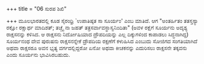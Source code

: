 +++
title = "06 ಸುರಪ ಶಿಖಿ"

+++
ಮೂಲಭಾರತದಲ್ಲಿ ಕೂಡ ಸೈರಂಧ್ರಿ `ಉಪಾತಿಷ್ಠತ ಸಾ ಸೂರ್ಯಂ' ಎಂಬ ಮಾತಿದೆ. ಆಗ "ಅಂತರ್ಹಿತಂ ತತಸ್ತಸ್ಯಾ ರಕ್ಷೋ ರಕ್ಷಾರ್ಥ ಮಾದಿಶತ್; ತಚ್ಚೈ ನಾ ಜಹತ್ ತತ್ರಸರ್ವಾವಸ್ಥಾಸ್ವನಿಂದಿತಾ" (ಅವಳ ರಕ್ಷೆಗೆ ಸೂರ್ಯನು ಅದೃಶ್ಯ ರಾಕ್ಷಸನನ್ನು ಕಳಿಸಿದ. ಆ ರಾಕ್ಷಸನು ನಿರ್ದೋಷಿಯಾದ ದ್ರೌಪದಿಯನ್ನು ಎಲ್ಲ ದಿಕ್ಕುಗಳಿಂದ ಕಾಪಾಡಲು ಸಿದ್ಧನಾಗಿದ್ದ)  
ಸೂರ್ಯನಂಥ ದೇವ ಪುರುಷನು ರಾಕ್ಷಸನನ್ನೇಕೆ ದ್ರೌಪದಿಯ ರಕ್ಷಣೆಗೆ ಕಳುಹಿಸಿದ ಎಂಬುದು ಸೋಜಿಗದ ಸಂಗತಿಯಾಗಿದೆ ಅಥವಾ ರಾಕ್ಷಸರೂ ಅವನ ಭೃತ್ಯ ವರ್ಗದಲ್ಲಿದ್ದರೋ ಏನೋ ಅಥವಾ ಕೀಚಕನನ್ನು ಎದುರಿಸಲು ರಾಕ್ಷಸನೇ ತಕ್ಕವನು ಎಂದು ಸೂರ್ಯನು ಭಾವಿಸಿರಬಹುದು.